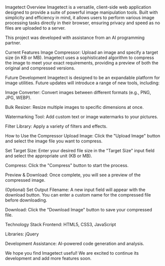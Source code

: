Imagetect
Overview
Imagetect is a versatile, client-side web application designed to provide a suite of powerful image manipulation tools. Built with simplicity and efficiency in mind, it allows users to perform various image processing tasks directly in their browser, ensuring privacy and speed as no files are uploaded to a server.

This project was developed with assistance from an AI programming partner.

Current Features
Image Compressor: Upload an image and specify a target size (in KB or MB). Imagetect uses a sophisticated algorithm to compress the image to meet your exact requirements, providing a preview of both the original and compressed versions.

Future Development
Imagetect is designed to be an expandable platform for image utilities. Future updates will introduce a range of new tools, including:

Image Converter: Convert images between different formats (e.g., PNG, JPG, WEBP).

Bulk Resizer: Resize multiple images to specific dimensions at once.

Watermarking Tool: Add custom text or image watermarks to your pictures.

Filter Library: Apply a variety of filters and effects.

How to Use the Compressor
Upload Image: Click the "Upload Image" button and select the image file you want to compress.

Set Target Size: Enter your desired file size in the "Target Size" input field and select the appropriate unit (KB or MB).

Compress: Click the "Compress" button to start the process.

Preview & Download: Once complete, you will see a preview of the compressed image.

(Optional) Set Output Filename: A new input field will appear with the download button. You can enter a custom name for the compressed file before downloading.

Download: Click the "Download Image" button to save your compressed file.

Technology Stack
Frontend: HTML5, CSS3, JavaScript

Libraries: jQuery

Development Assistance: AI-powered code generation and analysis.

We hope you find Imagetect useful! We are excited to continue its development and add more features soon.